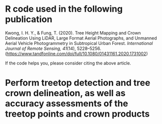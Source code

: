 # R code used in the following publication

Kwong, I. H. Y., & Fung, T. (2020). Tree Height Mapping and Crown Delineation Using LiDAR, Large Format Aerial Photographs, and Unmanned Aerial Vehicle Photogrammetry in Subtropical Urban Forest. *International Journal of Remote Sensing, 41*(14), 5228–5256.<br>(https://www.tandfonline.com/doi/full/10.1080/01431161.2020.1731002)

If the code helps you, please consider citing the above article.

# Perform treetop detection and tree crown delineation, as well as accuracy assessments of the treetop points and crown products


